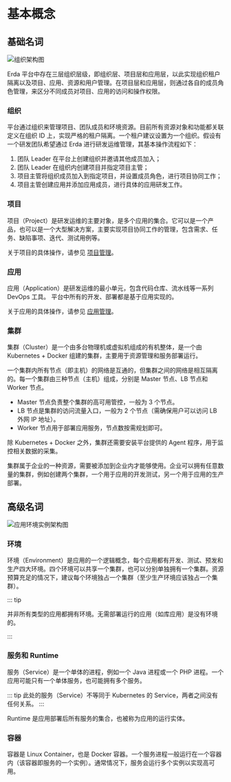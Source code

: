 # 基本概念

## 基础名词

![组织架构图](http://terminus-paas.oss-cn-hangzhou.aliyuncs.com/paas-doc/2021/07/18/55cbf305-035d-49bd-8670-771b620d1cd3.png)

Erda 平台中存在三层组织层级，即组织层、项目层和应用层，以此实现组织租户隔离以及项目、应用、资源和用户管理。在项目层和应用层，则通过各自的成员角色管理，来区分不同成员对项目、应用的访问和操作权限。

### 组织
平台通过组织来管理项目、团队成员和环境资源。目前所有资源对象和功能都关联定义在组织 ID 上，实现严格的租户隔离。一个租户建议设置为一个组织。假设有一个研发团队希望通过 Erda 进行研发运维管理，其基本操作流程如下：

1. 团队 Leader 在平台上创建组织并邀请其他成员加入；
2. 团队 Leader 在组织内创建项目并指定项目主管；
3. 项目主管将组织成员加入到指定项目，并设置成员角色，进行项目协同工作；
4. 项目主管创建应用并添加应用成员，进行具体的应用研发工作。

### 项目
项目（Project）是研发运维的主要对象，是多个应用的集合。它可以是一个产品，也可以是一个大型解决方案，主要实现项目协同工作的管理，包含需求、任务、缺陷事项、迭代、测试用例等。

关于项目的具体操作，请参见 [项目管理]()。

### 应用
应用（Application）是研发运维的最小单元，包含代码仓库、流水线等一系列 DevOps 工具。 平台中所有的开发、部署都是基于应用实现的。

关于应用的具体操作，请参见 [应用管理]()。

### 集群
集群（Cluster）是一个由多台物理机或虚拟机组成的有机整体，是一个由 Kubernetes + Docker 组建的集群，主要用于资源管理和服务部署运行。

一个集群内所有节点（即主机）的网络是互通的，但集群之间的网络是相互隔离的。每一个集群由三种节点（主机）组成，分别是 Master 节点、LB 节点和 Worker 节点。

* Master 节点负责整个集群的高可用管控，一般为 3 个节点。
* LB 节点是集群的访问流量入口，一般为 2 个节点（需确保用户可以访问 LB 外网 IP 地址）。
* Worker 节点用于部署应用服务，节点数按需规划即可。

除 Kubernetes + Docker 之外，集群还需要安装平台提供的 Agent 程序，用于监控相关数据的采集。

集群属于企业的一种资源，需要被添加到企业内才能够使用。企业可以拥有任意数量的集群，例如创建两个集群，一个用于应用的开发测试，另一个用于应用的生产部署。

## 高级名词

![应用环境实例架构图](http://terminus-paas.oss-cn-hangzhou.aliyuncs.com/paas-doc/2021/07/19/4d03b30c-2b79-4e53-bbab-bf4919bad36a.png)

### 环境

环境（Environment）是应用的一个逻辑概念，每个应用都有开发、测试、预发和生产四大环境。四个环境可以共享一个集群，也可以分别单独拥有一个集群。资源预算充足的情况下，建议每个环境独占一个集群（至少生产环境应该独占一个集群）。

::: tip

并非所有类型的应用都拥有环境。无需部署运行的应用（如库应用）是没有环境的。

:::

### 服务和 Runtime

服务（Service）是一个单体的进程，例如一个 Java 进程或一个 PHP 进程。一个应用可能只有一个单体服务，也可能拥有多个服务。

::: tip
此处的服务（Service）不等同于 Kubernetes 的 Service，两者之间没有任何关系。
:::

Runtime 是应用部署后所有服务的集合，也被称为应用的运行实体。

### 容器

容器是 Linux Container，也是 Docker 容器。一个服务进程一般运行在一个容器内（该容器即服务的一个实例）。通常情况下，服务会运行多个实例以实现高可用。
